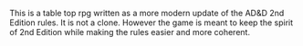 This is a table top rpg written as a more modern update of the AD&D 2nd Edition rules.  It is not a clone.  However the game is meant to keep the spirit of 2nd Edition while making the rules easier and more coherent.
